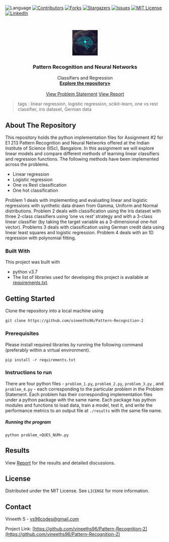  ![Language](https://img.shields.io/badge/language-python--3.7-blue) [![Contributors][contributors-shield]][contributors-url] [![Forks][forks-shield]][forks-url] [![Stargazers][stars-shield]][stars-url] [![Issues][issues-shield]][issues-url] [![MIT License][license-shield]][license-url] [![LinkedIn][linkedin-shield]][linkedin-url]

<!-- PROJECT LOGO -->
<br />

<p align="center">
  <a href="https://github.com/vineeths96/Pattern-Recognition-2">
    <img src="results/logo.jpg" alt="Logo" width="80" height="80">
  </a>
  <h3 align="center">Pattern Recognition and Neural Networks</h3>
  <p align="center">
    Classifiers and Regression
    <br />
    <a href=https://github.com/vineeths96/Pattern-Recognition-2><strong>Explore the repository»</strong></a>
    <br />
    <br />
    <a href=https://github.com/vineeths96/Pattern-Recognition-2/blob/master/Problem_Statement.pdf>View Problem Statement</a>
    <a href=https://github.com/vineeths96/Pattern-Recognition-2/blob/master/results/report.pdf>View Report</a>
  </p>




</p>

> tags : linear regression, logistic regression, scikit-learn, one vs rest classifier, iris dataset, German data



<!-- ABOUT THE PROJECT -->

## About The Repository

This repository holds the python implementation files for Assignment #2 for E1 213 Pattern Recognition and Neural Networks offered at the Indian Institute of Science (IISc), Bangalore. In this assignment we will explore linear models and compare different methods of learning linear classifiers and regression functions. The following methods have been implemented across the problems.

* Linear regression
* Logistic regression
* One vs Rest classification
* One hot classification

Problem 1 deals with implementing and evaluating linear and logistic regressions with synthetic data drawn from Gamma, Uniform and Normal distributions. Problem 2 deals with classification using the Iris dataset with three 2-class classifiers using ‘one vs rest’ strategy and with a 3-class linear classifier (by taking the target variable as a 3-dimensional one-hot vector). Problems 3 deals with classification using German credit data using linear least squares and logistic regression. Problem 4 deals with an 1D regression with polynomial fitting.

### Built With
This project was built with 

* python v3.7
* The list of libraries used for developing this project is available at [requirements.txt](requirements.txt).



<!-- GETTING STARTED -->

## Getting Started

Clone the repository into a local machine using

```shell
git clone https://github.com/vineeths96/Pattern-Recognition-2
```

### Prerequisites

Please install required libraries by running the following command (preferably within a virtual environment).

```shell
pip install -r requirements.txt
```

### Instructions to run

There are four python files - `problem_1.py`, `problem_2.py`, `problem_3.py` , and `problem_4.py` - each corresponding to the particular problem in the Problem Statement. Each problem has their corresponding implementation files under a python package with the same name. Each package has python modules and functions to load data, train a model, test it, and write the performance metrics to an output file at `./results` with the same file name. 

##### Running the program

```shell
python problem_<QUES_NUM>.py
```



<!-- RESULTS -->

## Results

View [Report](results/report.pdf) for the results and detailed discussions.



<!-- LICENSE -->

## License

Distributed under the MIT License. See `LICENSE` for more information.



<!-- CONTACT -->
## Contact

Vineeth S  - vs96codes@gmail.com

Project Link: [https://github.com/vineeths96/Pattern-Recognition-2](https://github.com/vineeths96/Pattern-Recognition-2)



<!-- MARKDOWN LINKS & IMAGES -->
<!-- https://www.markdownguide.org/basic-syntax/#reference-style-links -->

[contributors-shield]: https://img.shields.io/github/contributors/vineeths96/Pattern-Recognition-2.svg?style=flat-square
[contributors-url]: https://github.com/vineeths96/Pattern-Recognition-2/graphs/contributors
[forks-shield]: https://img.shields.io/github/forks/vineeths96/Pattern-Recognition-2.svg?style=flat-square
[forks-url]: https://github.com/vineeths96/Pattern-Recognition-2/network/members
[stars-shield]: https://img.shields.io/github/stars/vineeths96/Pattern-Recognition-2.svg?style=flat-square
[stars-url]: https://github.com/vineeths96/Pattern-Recognition-2/stargazers
[issues-shield]: https://img.shields.io/github/issues/vineeths96/Pattern-Recognition-2.svg?style=flat-square
[issues-url]: https://github.com/vineeths96/Pattern-Recognition-2/issues
[license-shield]: https://img.shields.io/badge/License-MIT-yellow.svg
[license-url]: https://github.com/vineeths96/Pattern-Recognition-2/blob/master/LICENSE
[linkedin-shield]: https://img.shields.io/badge/-LinkedIn-black.svg?style=flat-square&logo=linkedin&colorB=555
[linkedin-url]: https://linkedin.com/in/vineeths

